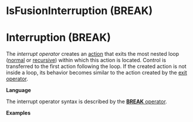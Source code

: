 # lsFusionInterruption (BREAK)

# Interruption (BREAK)

The *interrupt operator* creates an [action](lsFusionActions.md) that exits the most nested loop ([normal](lsFusionLoop_FOR_.md) or [recursive](lsFusionRecursive_loop_WHILE_.md)) within which this action is located. Control is transferred to the first action following the loop. If the created action is not inside a loop, its behavior becomes similar to the action created by the [exit operator](lsFusionExit_RETURN_.md). 

**Language**

The interrupt operator syntax is described by the [**BREAK** operator](lsFusionBREAK_operator.md). 

**Examples**


